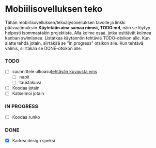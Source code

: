 # Mobiilisovelluksen teko
Tähän mobiilisovelluksen/tekoälysovelluksen tavoite ja linkki päävaatimuksiin.**Käytetään aina samaa nimeä, TODO.md**, näin se löytyy helposti isommastakin projektista. 
Alla kolme osaa, jotka esittävät kolmea kanban swimlanea. Listatkaa käytännön tehtäviä TODO-otsikon alle. Kun alatte tehdä jotain, siirtäkää se "in progress" otsikon alle. Kun tehtävä valmis, siirtäkää se DONE-otsikon alle.

### TODO
* [ ] suunnittele ulkoasu[tehtävän kuvausta yms](./tasks/ulkoasu.md)
    * [ ] napit
    * [ ] taustakuva
* [ ] Koodaa jotain    
* [ ] Katselmoi jotain

### IN PROGRESS
* [ ] Koodaa runko

### DONE
* [x] Karkea design speksi